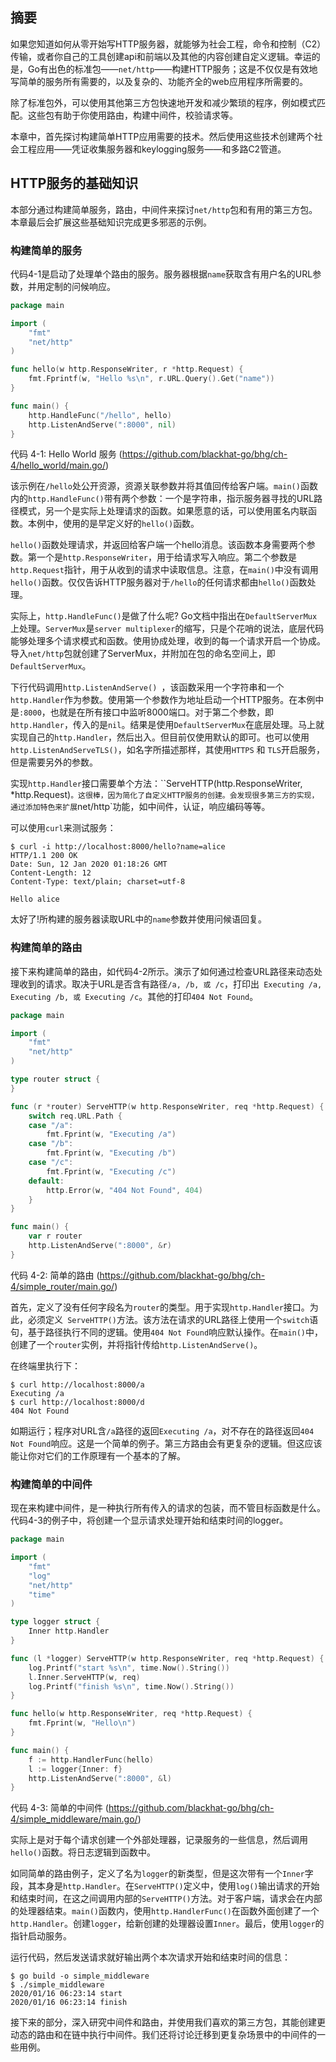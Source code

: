 ## 摘要
如果您知道如何从零开始写HTTP服务器，就能够为社会工程，命令和控制（C2）传输，或者你自己的工具创建api和前端以及其他的内容创建自定义逻辑。幸运的是，Go有出色的标准包——`net/http`——构建HTTP服务；这是不仅仅是有效地写简单的服务所有需要的，以及复杂的、功能齐全的web应用程序所需要的。

除了标准包外，可以使用其他第三方包快速地开发和减少繁琐的程序，例如模式匹配。这些包有助于你使用路由，构建中间件，校验请求等。

本章中，首先探讨构建简单HTTP应用需要的技术。然后使用这些技术创建两个社会工程应用——凭证收集服务器和keylogging服务——和多路C2管道。

## HTTP服务的基础知识

本部分通过构建简单服务，路由，中间件来探讨`net/http`包和有用的第三方包。本章最后会扩展这些基础知识完成更多邪恶的示例。

### 构建简单的服务

代码4-1是启动了处理单个路由的服务。服务器根据`name`获取含有用户名的URL参数，并用定制的问候响应。
```go
package main

import (
	"fmt"
	"net/http"
)

func hello(w http.ResponseWriter, r *http.Request) {
	fmt.Fprintf(w, "Hello %s\n", r.URL.Query().Get("name"))
}

func main() {
	http.HandleFunc("/hello", hello)
	http.ListenAndServe(":8000", nil)
}
```
代码 4-1: Hello World 服务 (https://github.com/blackhat-go/bhg/ch-4/hello_world/main.go/)

该示例在`/hello`处公开资源，资源关联参数并将其值回传给客户端。`main()`函数内的`http.HandleFunc()`带有两个参数：一个是字符串，指示服务器寻找的URL路径模式，另一个是实际上处理请求的函数。如果愿意的话，可以使用匿名内联函数。本例中，使用的是早定义好的`hello()`函数。

`hello()`函数处理请求，并返回给客户端一个hello消息。该函数本身需要两个参数。第一个是`http.ResponseWriter`，用于给请求写入响应。第二个参数是`http.Request`指针，用于从收到的请求中读取信息。注意，在`main()`中没有调用`hello()`函数。仅仅告诉HTTP服务器对于`/hello`的任何请求都由`hello()`函数处理。

实际上，`http.HandleFunc()`是做了什么呢? Go文档中指出在`DefaultServerMux`上处理。`ServerMux`是`server multiplexer`的缩写，只是个花哨的说法，底层代码能够处理多个请求模式和函数。使用协成处理，收到的每一个请求开启一个协成。导入`net/http`包就创建了ServerMux，并附加在包的命名空间上，即`DefaultServerMux`。

下行代码调用`http.ListenAndServe() `，该函数采用一个字符串和一个`http.Handler`作为参数。使用第一个参数作为地址启动一个HTTP服务。在本例中是`:8000`，也就是在所有接口中监听8000端口。对于第二个参数，即`http.Handler`，传入的是`nil`。结果是使用`DefaultServerMux`在底层处理。马上就实现自己的`http.Handler`，然后出入。但目前仅使用默认的即可。也可以使用`http.ListenAndServeTLS()`，如名字所描述那样，其使用`HTTPS` 和 `TLS`开启服务，但是需要另外的参数。

实现`http.Handler`接口需要单个方法：``ServeHTTP(http.ResponseWriter, *http.Request)`。这很棒，因为简化了自定义HTTP服务的创建。会发现很多第三方的实现，通过添加特色来扩展`net/http`功能，如中间件，认证，响应编码等等。

可以使用`curl`来测试服务：
```shell script
$ curl -i http://localhost:8000/hello?name=alice 
HTTP/1.1 200 OK
Date: Sun, 12 Jan 2020 01:18:26 GMT 
Content-Length: 12
Content-Type: text/plain; charset=utf-8 

Hello alice
```
太好了!所构建的服务器读取URL中的`name`参数并使用问候语回复。

### 构建简单的路由

接下来构建简单的路由，如代码4-2所示。演示了如何通过检查URL路径来动态处理收到的请求。取决于URL是否含有路径`/a, /b, 或 /c`，打印出` Executing /a, Executing /b, 或 Executing /c`。其他的打印`404 Not Found`。
```go
package main

import (
	"fmt"
	"net/http"
)

type router struct {
}

func (r *router) ServeHTTP(w http.ResponseWriter, req *http.Request) {
	switch req.URL.Path {
	case "/a":
		fmt.Fprint(w, "Executing /a")
	case "/b":
		fmt.Fprint(w, "Executing /b")
	case "/c":
		fmt.Fprint(w, "Executing /c")
	default:
		http.Error(w, "404 Not Found", 404)
	}
}

func main() {
	var r router
	http.ListenAndServe(":8000", &r)
}
```
代码 4-2: 简单的路由 (https://github.com/blackhat-go/bhg/ch-4/simple_router/main.go/)

首先，定义了没有任何字段名为`router`的类型。用于实现`http.Handler`接口。为此，必须定义` ServeHTTP()`方法。该方法在请求的URL路径上使用一个`switch`语句，基于路径执行不同的逻辑。使用`404 Not Found`响应默认操作。在`main()`中，创建了一个`router`实例，并将指针传给`http.ListenAndServe()`。

在终端里执行下：
```shell script
$ curl http://localhost:8000/a
Executing /a
$ curl http://localhost:8000/d
404 Not Found
```

如期运行；程序对URL含`/a`路径的返回`Executing /a`，对不存在的路径返回`404 Not Found`响应。这是一个简单的例子。第三方路由会有更复杂的逻辑。但这应该能让你对它们的工作原理有一个基本的了解。

### 构建简单的中间件

现在来构建中间件，是一种执行所有传入的请求的包装，而不管目标函数是什么。代码4-3的例子中，将创建一个显示请求处理开始和结束时间的logger。
```go
package main

import (
	"fmt"
	"log"
	"net/http"
	"time"
)

type logger struct {
	Inner http.Handler
}

func (l *logger) ServeHTTP(w http.ResponseWriter, req *http.Request) {
	log.Printf("start %s\n", time.Now().String())
	l.Inner.ServeHTTP(w, req)
	log.Printf("finish %s\n", time.Now().String())
}

func hello(w http.ResponseWriter, req *http.Request) {
	fmt.Fprint(w, "Hello\n")
}

func main() {
	f := http.HandlerFunc(hello)
	l := logger{Inner: f}
	http.ListenAndServe(":8000", &l)
}
```
代码 4-3: 简单的中间件 (https://github.com/blackhat-go/bhg/ch-4/simple_middleware/main.go/)

实际上是对于每个请求创建一个外部处理器，记录服务的一些信息，然后调用`hello()`函数。将日志逻辑到函数中。

如同简单的路由例子，定义了名为`logger`的新类型，但是这次带有一个`Inner`字段，其本身是`http.Handler`。在`ServeHTTP()`定义中，使用`log()`输出请求的开始和结束时间，在这之间调用内部的`ServeHTTP()`方法。对于客户端，请求会在内部的处理器结束。`main()`函数内，使用`http.HandlerFunc()`在函数外面创建了一个`http.Handler`。创建`logger`，给新创建的处理器设置`Inner`。最后，使用`logger`的指针启动服务。

运行代码，然后发送请求就好输出两个本次请求开始和结束时间的信息：
```shell script
$ go build -o simple_middleware
$ ./simple_middleware
2020/01/16 06:23:14 start
2020/01/16 06:23:14 finish
```
接下来的部分，深入研究中间件和路由，并使用我们喜欢的第三方包，其能创建更动态的路由和在链中执行中间件。我们还将讨论迁移到更复杂场景中的中间件的一些用例。
